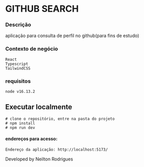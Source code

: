 # GITHUB SEARCH

### Descrição
aplicação para consulta de perfil no github(para fins de estudo)

### Contexto de negócio
```
React
Typescript
TailwindCSS
```

### requisitos
```
node v16.13.2
```


## Executar localmente
```
# clone o repositório, entre na pasta do projeto
# npm install
# npm run dev
```


#### endereços para acesso:
```
Endereço da aplicação: http://localhost:5173/
```

Developed by Neilton Rodrigues